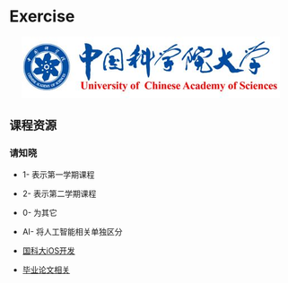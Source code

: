 # Exercise

<p align='center'>
<img src='bg.png'>
</p>

## 课程资源

### 请知晓

* 1- 表示第一学期课程
* 2- 表示第二学期课程
* 0- 为其它

* AI- 将人工智能相关单独区分

* [国科大iOS开发](https://github.com/uwuneng/swift_Lib)
* [毕业论文相关](https://github.com/usiege/Thesis)